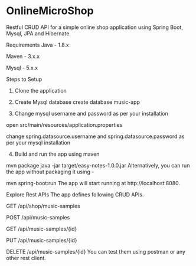 # OnlineMicroShop
Restful CRUD API for a simple online shop application using Spring Boot, Mysql, JPA and Hibernate.

Requirements
Java - 1.8.x

Maven - 3.x.x

Mysql - 5.x.x

Steps to Setup
1. Clone the application


2. Create Mysql database
  create database music-app
  
3. Change mysql username and password as per your installation

  open src/main/resources/application.properties

  change spring.datasource.username and spring.datasource.password as per your mysql installation

4. Build and run the app using maven

  mvn package
  java -jar target/easy-notes-1.0.0.jar
  Alternatively, you can run the app without packaging it using -

  mvn spring-boot:run
  The app will start running at http://localhost:8080.

Explore Rest APIs
The app defines following CRUD APIs.

GET /api/shop/music-samples

POST /api/music-samples

GET /api/music-samples/{id}

PUT /api/music-samples/{id}

DELETE /api/music-samples/{id}
You can test them using postman or any other rest client.
